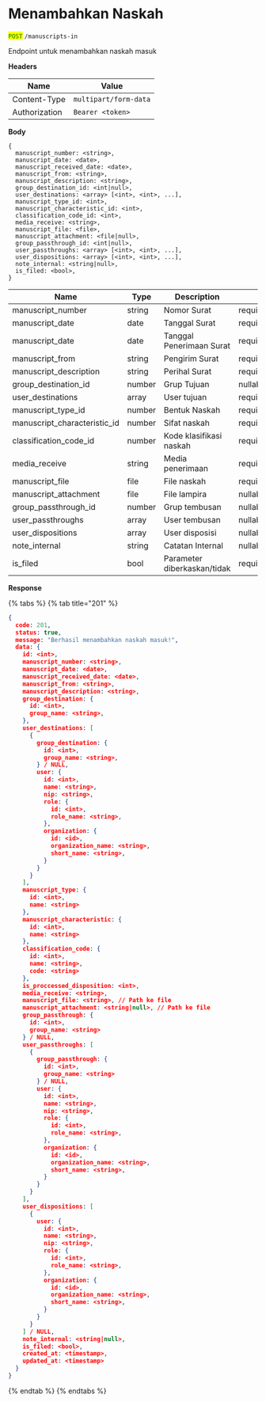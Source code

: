 # Menambahkan Naskah

<mark style="color:green;">`POST`</mark> `/manuscripts-in`

Endpoint untuk menambahkan naskah masuk

**Headers**

| Name          | Value                 |
| ------------- | --------------------- |
| Content-Type  | `multipart/form-data` |
| Authorization | `Bearer <token>`      |

**Body**

```
{
  manuscript_number: <string>,
  manuscript_date: <date>,
  manuscript_received_date: <date>,
  manuscript_from: <string>,
  manuscript_description: <string>,
  group_destination_id: <int|null>,
  user_destinations: <array> [<int>, <int>, ...],
  manuscript_type_id: <int>,
  manuscript_characteristic_id: <int>,
  classification_code_id: <int>,
  media_receive: <string>,
  manuscript_file: <file>,
  manuscript_attachment: <file|null>,
  group_passthrough_id: <int|null>,
  user_passthroughs: <array> [<int>, <int>, ...],
  user_dispositions: <array> [<int>, <int>, ...],
  note_internal: <string|null>,
  is_filed: <bool>,
}
```

| Name                           | Type   | Description                 | Validation                                                                 |
| ------------------------------ | ------ | --------------------------- | -------------------------------------------------------------------------- |
| manuscript\_number             | string | Nomor Surat                 | required\|string\|max:255                                                  |
| manuscript\_date               | date   | Tanggal Surat               | required\|string\|date\_format:Y-m-d                                       |
| manuscript\_date               | date   | Tanggal Penerimaan Surat    | required\|string\|date\_format:Y-m-d                                       |
| manuscript\_from               | string | Pengirim Surat              | required\|string\|max:255                                                  |
| manuscript\_description        | string | Perihal Surat               | required\|string\|max:300                                                  |
| group\_destination\_id         | number | Grup Tujuan                 | nullable\|number\|exists:group\_destinations,id                            |
| user\_destinations             | array  | User tujuan                 | required\|array\|exists:users,id                                           |
| manuscript\_type\_id           | number | Bentuk Naskah               | required\|number\|exists:manuscript\_types,id                              |
| manuscript\_characteristic\_id | number | Sifat naskah                | required\|number\|exists:required\|number\|exists:manuscript\_types,id     |
| classification\_code\_id       | number | Kode klasifikasi naskah     | required\|number\|exists:required\|number\|exists:classification\_codes,id |
| media\_receive                 | string | Media penerimaan            | required\|string\|max:50                                                   |
| manuscript\_file               | file   | File naskah                 | required\|file\|max:50MB\|mime:docx,pdf,xlsx,xls                           |
| manuscript\_attachment         | file   | File lampira                | nullable\|file\|max:50MB\|mime:docx,pdf,xlsx,xls                           |
| group\_passthrough\_id         | number | Grup tembusan               | nullable\|number\|exists:group\_passthroughs,id                            |
| user\_passthroughs             | array  | User tembusan               | nullable\|array\|exists:users,id                                           |
| user\_dispositions             | array  | User disposisi              | nullable\|array\|exists:users,id                                           |
| note\_internal                 | string | Catatan Internal            | nullable\|string\|max:300                                                  |
| is\_filed                      | bool   | Parameter diberkaskan/tidak | required\|bool                                                             |

**Response**

{% tabs %}
{% tab title="201" %}
```json
{
  code: 201,
  status: true,
  message: "Berhasil menambahkan naskah masuk!",
  data: {
    id: <int>,
    manuscript_number: <string>,
    manuscript_date: <date>,
    manuscript_received_date: <date>,
    manuscript_from: <string>,
    manuscript_description: <string>,
    group_destination: {
      id: <int>,
      group_name: <string>,
    },
    user_destinations: [
      {
        group_destination: {
          id: <int>,
          group_name: <string>,
        } / NULL,
        user: {
          id: <int>,
          name: <string>,
          nip: <string>,
          role: {
            id: <int>,
            role_name: <string>,
          },
          organization: {
            id: <id>,
            organization_name: <string>,
            short_name: <string>,
          }
        }
      }
    ],
    manuscript_type: {
      id: <int>,
      name: <string>
    },
    manuscript_characteristic: {
      id: <int>,
      name: <string>
    },
    classification_code: {
      id: <int>,
      name: <string>,
      code: <string>
    },
    is_proccessed_disposition: <int>,
    media_receive: <string>,
    manuscript_file: <string>, // Path ke file
    manuscript_attachment: <string|null>, // Path ke file
    group_passthrough: {
      id: <int>,
      group_name: <string>
    } / NULL,
    user_passthroughs: [
      {
        group_passthrough: {
          id: <int>,
          group_name: <string>
        } / NULL,
        user: {
          id: <int>,
          name: <string>,
          nip: <string>,
          role: {
            id: <int>,
            role_name: <string>,
          },
          organization: {
            id: <id>,
            organization_name: <string>,
            short_name: <string>,
          }
        }
      }
    ],
    user_dispositions: [
      {
        user: {
          id: <int>,
          name: <string>,
          nip: <string>,
          role: {
            id: <int>,
            role_name: <string>,
          },
          organization: {
            id: <id>,
            organization_name: <string>,
            short_name: <string>,
          }
        }
      }
    ] / NULL,
    note_internal: <string|null>,
    is_filed: <bool>,
    created_at: <timestamp>,
    updated_at: <timestamp>
  }
}
```
{% endtab %}
{% endtabs %}
